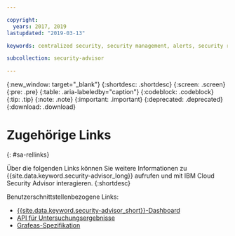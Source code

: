 ```yaml
---

copyright:
  years: 2017, 2019
lastupdated: "2019-03-13"

keywords: centralized security, security management, alerts, security risk, insights, threat detection

subcollection: security-advisor

---
```


{:new_window: target="_blank"}
{:shortdesc: .shortdesc}
{:screen: .screen}
{:pre: .pre}
{:table: .aria-labeledby="caption"}
{:codeblock: .codeblock}
{:tip: .tip}
{:note: .note}
{:important: .important}
{:deprecated: .deprecated}
{:download: .download}

# Zugehörige Links
{: #sa-rellinks}

Über die folgenden Links können Sie weitere Informationen zu {{site.data.keyword.security-advisor_long}} aufrufen und mit IBM Cloud Security Advisor interagieren.
{:shortdesc}

Benutzerschnittstellenbezogene Links:
* [{{site.data.keyword.security-advisor_short}}-Dashboard](https://cloud.ibm.com/security-advisor#/dashboard)
* [API für Untersuchungsergebnisse](https://cloud.ibm.com/apidocs/security-advisor)
* [Grafeas-Spezifikation](http://grafeas.ng.bluemix.net/ui/)
